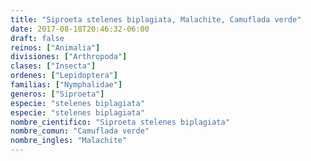 ```yaml
---
title: "Siproeta stelenes biplagiata, Malachite, Camuflada verde"
date: 2017-08-18T20:46:32-06:00
draft: false
reinos: ["Animalia"]
divisiones: ["Arthropoda"]
clases: ["Insecta"]
ordenes: ["Lepidoptera"]
familias: ["Nymphalidae"]
generos: ["Siproeta"]
especie: "stelenes biplagiata"
especie: "stelenes biplagiata"
nombre_cientifico: "Siproeta stelenes biplagiata"
nombre_comun: "Camuflada verde"
nombre_ingles: "Malachite"
---
```

